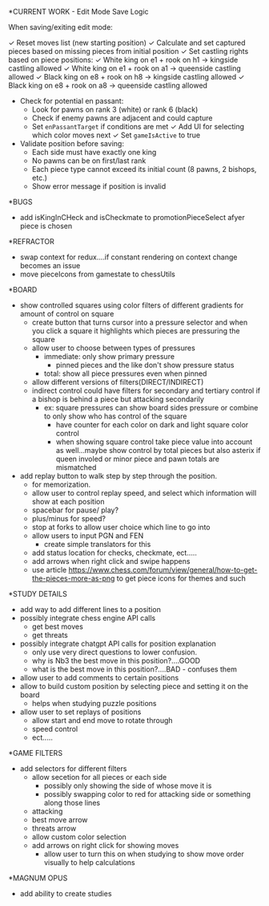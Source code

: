 \*CURRENT WORK - Edit Mode Save Logic

When saving/exiting edit mode:

✓ Reset moves list (new starting position)
✓ Calculate and set captured pieces based on missing pieces from initial position
✓ Set castling rights based on piece positions:
✓ White king on e1 + rook on h1 -> kingside castling allowed
✓ White king on e1 + rook on a1 -> queenside castling allowed
✓ Black king on e8 + rook on h8 -> kingside castling allowed
✓ Black king on e8 + rook on a8 -> queenside castling allowed

- Check for potential en passant:
  - Look for pawns on rank 3 (white) or rank 6 (black)
  - Check if enemy pawns are adjacent and could capture
  - Set `enPassantTarget` if conditions are met
    ✓ Add UI for selecting which color moves next
    ✓ Set `gameIsActive` to true
- Validate position before saving:
  - Each side must have exactly one king
  - No pawns can be on first/last rank
  - Each piece type cannot exceed its initial count (8 pawns, 2 bishops, etc.)
  - Show error message if position is invalid

\*BUGS

- add isKingInCHeck and isCheckmate to promotionPieceSelect afyer piece
  is chosen

\*REFRACTOR

- swap context for redux....if constant rendering on context change becomes an issue
- move pieceIcons from gamestate to chessUtils

\*BOARD

- show controlled squares using color filters of different gradients for amount of control on square
  - create button that turns cursor into a pressure selector and when you click a square it highlights which pieces are pressuring the square
  - allow user to choose between types of pressures
    - immediate: only show primary pressure
      - pinned pieces and the like don't show pressure status
    - total: show all piece pressures even when pinned
  - allow different versions of filters(DIRECT/INDIRECT)
  - indirect control could have filters for secondary and tertiary control if a bishop is behind a piece but attacking secondarily
    - ex: square pressures can show board sides pressure or combine to only show who has control of the square
      - have counter for each color on dark and light square color control
      - when showing square control take piece value into account as well...maybe show control by total pieces but also asterix if queen involed or minor piece and pawn totals are mismatched
- add replay button to walk step by step through the position.
  - for memorization.
  - allow user to control replay speed, and select which information will show at each position
  - spacebar for pause/ play?
  - plus/minus for speed?
  - stop at forks to allow user choice which line to go into
  - allow users to input PGN and FEN
    - create simple translators for this
  - add status location for checks, checkmate, ect.....
  - add arrows when right click and swipe happens
  - use article https://www.chess.com/forum/view/general/how-to-get-the-pieces-more-as-png to get piece icons for themes and such

\*STUDY DETAILS

- add way to add different lines to a position
- possibly integrate chess engine API calls
  - get best moves
  - get threats
- possibly integrate chatgpt API calls for position explanation
  - only use very direct questions to lower confusion.
  - why is Nb3 the best move in this position?....GOOD
  - what is the best move in this position?....BAD - confuses them
- allow user to add comments to certain positions
- allow to build custom position by selecting piece and setting it on the board
  - helps when studying puzzle positions
- allow user to set replays of positions
  - allow start and end move to rotate through
  - speed control
  - ect.....

\*GAME FILTERS

- add selectors for different filters
  - allow secetion for all pieces or each side
    - possibly only showing the side of whose move it is
    - possibly swapping color to red for attacking side or something along those lines
  - attacking
  - best move arrow
  - threats arrow
  - allow custom color selection
  - add arrows on right click for showing moves
    - allow user to turn this on when studying to show move order visually to help calculations

\*MAGNUM OPUS

- add ability to create studies
